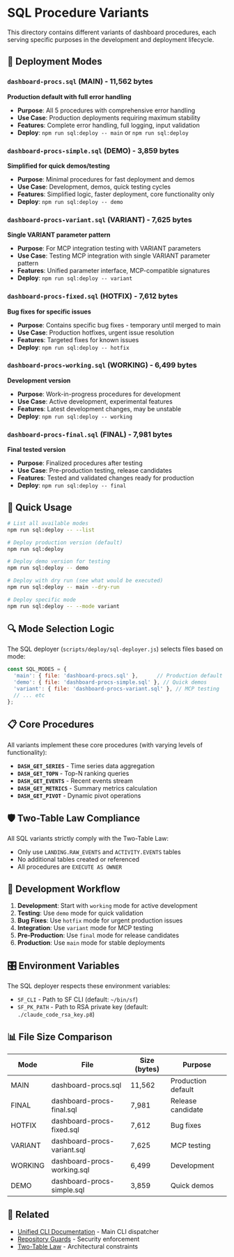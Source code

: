 # SQL Procedure Variants

This directory contains different variants of dashboard procedures, each serving specific purposes in the development and deployment lifecycle.

## 🎯 Deployment Modes

### `dashboard-procs.sql` (MAIN) - 11,562 bytes
**Production default with full error handling**

- **Purpose**: All 5 procedures with comprehensive error handling
- **Use Case**: Production deployments requiring maximum stability
- **Features**: Complete error handling, full logging, input validation
- **Deploy**: `npm run sql:deploy -- main` or `npm run sql:deploy`

### `dashboard-procs-simple.sql` (DEMO) - 3,859 bytes  
**Simplified for quick demos/testing**

- **Purpose**: Minimal procedures for fast deployment and demos
- **Use Case**: Development, demos, quick testing cycles
- **Features**: Simplified logic, faster deployment, core functionality only
- **Deploy**: `npm run sql:deploy -- demo`

### `dashboard-procs-variant.sql` (VARIANT) - 7,625 bytes
**Single VARIANT parameter pattern**

- **Purpose**: For MCP integration testing with VARIANT parameters
- **Use Case**: Testing MCP integration with single VARIANT parameter pattern
- **Features**: Unified parameter interface, MCP-compatible signatures
- **Deploy**: `npm run sql:deploy -- variant`

### `dashboard-procs-fixed.sql` (HOTFIX) - 7,612 bytes
**Bug fixes for specific issues**

- **Purpose**: Contains specific bug fixes - temporary until merged to main
- **Use Case**: Production hotfixes, urgent issue resolution
- **Features**: Targeted fixes for known issues
- **Deploy**: `npm run sql:deploy -- hotfix`

### `dashboard-procs-working.sql` (WORKING) - 6,499 bytes
**Development version**

- **Purpose**: Work-in-progress procedures for development
- **Use Case**: Active development, experimental features
- **Features**: Latest development changes, may be unstable
- **Deploy**: `npm run sql:deploy -- working`

### `dashboard-procs-final.sql` (FINAL) - 7,981 bytes
**Final tested version**

- **Purpose**: Finalized procedures after testing
- **Use Case**: Pre-production testing, release candidates
- **Features**: Tested and validated changes ready for production
- **Deploy**: `npm run sql:deploy -- final`

## 🚀 Quick Usage

```bash
# List all available modes
npm run sql:deploy -- --list

# Deploy production version (default)
npm run sql:deploy

# Deploy demo version for testing
npm run sql:deploy -- demo

# Deploy with dry run (see what would be executed)
npm run sql:deploy -- main --dry-run

# Deploy specific mode
npm run sql:deploy -- --mode variant
```

## 🔍 Mode Selection Logic

The SQL deployer (`scripts/deploy/sql-deployer.js`) selects files based on mode:

```javascript
const SQL_MODES = {
  'main': { file: 'dashboard-procs.sql' },      // Production default
  'demo': { file: 'dashboard-procs-simple.sql' }, // Quick demos
  'variant': { file: 'dashboard-procs-variant.sql' }, // MCP testing
  // ... etc
};
```

## 📋 Core Procedures

All variants implement these core procedures (with varying levels of functionality):

- **`DASH_GET_SERIES`** - Time series data aggregation
- **`DASH_GET_TOPN`** - Top-N ranking queries  
- **`DASH_GET_EVENTS`** - Recent events stream
- **`DASH_GET_METRICS`** - Summary metrics calculation
- **`DASH_GET_PIVOT`** - Dynamic pivot operations

## 🛡️ Two-Table Law Compliance

All SQL variants strictly comply with the Two-Table Law:
- Only use `LANDING.RAW_EVENTS` and `ACTIVITY.EVENTS` tables
- No additional tables created or referenced
- All procedures are `EXECUTE AS OWNER`

## 🔧 Development Workflow

1. **Development**: Start with `working` mode for active development
2. **Testing**: Use `demo` mode for quick validation
3. **Bug Fixes**: Use `hotfix` mode for urgent production issues
4. **Integration**: Use `variant` mode for MCP testing
5. **Pre-Production**: Use `final` mode for release candidates
6. **Production**: Use `main` mode for stable deployments

## 🎛️ Environment Variables

The SQL deployer respects these environment variables:

- `SF_CLI` - Path to SF CLI (default: `~/bin/sf`)
- `SF_PK_PATH` - Path to RSA private key (default: `./claude_code_rsa_key.p8`)

## 📊 File Size Comparison

| Mode | File | Size (bytes) | Purpose |
|------|------|-------------|---------|
| MAIN | dashboard-procs.sql | 11,562 | Production default |
| FINAL | dashboard-procs-final.sql | 7,981 | Release candidate |
| HOTFIX | dashboard-procs-fixed.sql | 7,612 | Bug fixes |
| VARIANT | dashboard-procs-variant.sql | 7,625 | MCP testing |
| WORKING | dashboard-procs-working.sql | 6,499 | Development |
| DEMO | dashboard-procs-simple.sql | 3,859 | Quick demos |

## 🔗 Related

- [Unified CLI Documentation](../deploy/cli.js) - Main CLI dispatcher
- [Repository Guards](../checks/repo-guards.js) - Security enforcement
- [Two-Table Law](../../CLAUDE.md) - Architectural constraints